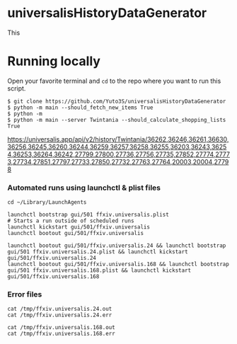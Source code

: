 # universalisHistoryDataGenerator

This

# Running locally
Open your favorite terminal and `cd` to the repo where you want to run this script.
```
$ git clone https://github.com/Yuto3S/universalisHistoryDataGenerator
$ python -m main --should_fetch_new_items True
$ python -m
$ python -m main --server Twintania --should_calculate_shopping_lists True
```

https://universalis.app/api/v2/history/Twintania/36262,36246,36261,36630,36256,36245,36260,36244,36259,36257,36258,36255,36203,36243,36254,36253,36264,36242,27799,27800,27736,27756,27735,27852,27774,27773,27734,27851,27797,27733,27850,27732,27763,27764,20003,20004,27798

### Automated runs using launchctl & plist files
```
cd ~/Library/LaunchAgents

launchctl bootstrap gui/501 ffxiv.universalis.plist
# Starts a run outside of scheduled runs
launchctl kickstart gui/501/ffxiv.universalis
launchctl bootout gui/501/ffxiv.universalis

launchctl bootout gui/501/ffxiv.universalis.24 && launchctl bootstrap gui/501 ffxiv.universalis.24.plist && launchctl kickstart gui/501/ffxiv.universalis.24
launchctl bootout gui/501/ffxiv.universalis.168 && launchctl bootstrap gui/501 ffxiv.universalis.168.plist && launchctl kickstart gui/501/ffxiv.universalis.168
```

### Error files
```
cat /tmp/ffxiv.universalis.24.out
cat /tmp/ffxiv.universalis.24.err

cat /tmp/ffxiv.universalis.168.out
cat /tmp/ffxiv.universalis.168.err
```
